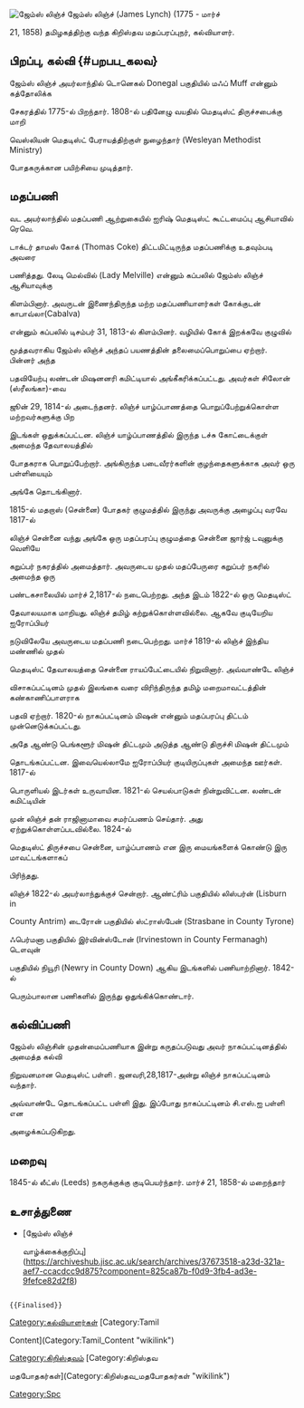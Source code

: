 ![ஜேம்ஸ் லிஞ்ச்](லிஞ்ச்.png "ஜேம்ஸ் லிஞ்ச்") ஜேம்ஸ் லிஞ்ச் (James Lynch) (1775 - மார்ச்
21, 1858) தமிழகத்திற்கு வந்த கிறிஸ்தவ மதப்பரப்புநர், கல்வியாளர்.

## பிறப்பு, கல்வி {#பறபப_கலவ}

ஜேம்ஸ் லிஞ்ச் அயர்லாந்தில் டொனெகல் Donegal பகுதியில் மஃப் Muff என்னும் கத்தோலிக்க
சேகரத்தில் 1775-ல் பிறந்தார். 1808-ல் பதினேழு வயதில் மெதடிஸ்ட் திருச்சபைக்கு மாறி
வெஸ்லியன் மெதடிஸ்ட் பேராயத்திற்குள் நுழைந்தார் (Wesleyan Methodist Ministry)
போதகருக்கான பயிற்சியை முடித்தார்.

## மதப்பணி

வட அயர்லாந்தில் மதப்பணி ஆற்றுகையில் ஐரிஷ் மெதடிஸ்ட் கூட்டமைப்பு ஆசியாவில் ரெவெ.
டாக்டர் தாமஸ் கோக் (Thomas Coke) திட்டமிட்டிருந்த மதப்பணிக்கு உதவும்படி அவரை
பணித்தது. லேடி மெல்வில் (Lady Melville) என்னும் கப்பலில் ஜேம்ஸ் லிஞ்ச் ஆசியாவுக்கு
கிளம்பினார். அவருடன் இணைந்திருந்த மற்ற மதப்பணியாளர்கள் கோக்குடன் காபாவ்லா(Cabalva)
என்னும் கப்பலில் டிசம்பர் 31, 1813-ல் கிளம்பினர். வழியில் கோக் இறக்கவே குழுவில்
மூத்தவராகிய ஜேம்ஸ் லிஞ்ச் அந்தப் பயணத்தின் தலைமைப்பொறுப்பை ஏற்றார். பின்னர் அந்த
பதவியேற்பு லண்டன் மிஷனனரி கமிட்டியால் அங்கீகரிக்கப்பட்டது. அவர்கள் சிலோன் (ஸ்ரீலங்கா)-வை
ஜூன் 29, 1814-ல் அடைந்தனர். லிஞ்ச் யாழ்ப்பாணத்தை பொறுப்பேற்றுக்கொள்ள மற்றவர்களுக்கு பிற
இடங்கள் ஒதுக்கப்பட்டன. லிஞ்ச் யாழ்ப்பாணத்தில் இருந்த டச்சு கோட்டைக்குள் அமைந்த தேவாலயத்தில்
போதகராக பொறுப்பேற்றார். அங்கிருந்த படைவீரர்களின் குழந்தைகளுக்காக அவர் ஒரு பள்ளியையும்
அங்கே தொடங்கினார்.

1815-ல் மதறாஸ் (சென்னை) போதகர் குழுமத்தில் இருந்து அவருக்கு அழைப்பு வரவே 1817-ல்
லிஞ்ச் சென்னை வந்து அங்கே ஒரு மதப்பரப்பு குழுமத்தை சென்னை ஜார்ஜ் டவுனுக்கு வெளியே
கறுப்பர் நகரத்தில் அமைத்தார். அவருடைய முதல் மதப்பேருரை கறுப்பர் நகரில் அமைந்த ஒரு
பண்டகசாலையில் மார்ச் 2,1817-ல் நடைபெற்றது. அந்த இடம் 1822-ல் ஒரு மெதடிஸ்ட்
தேவாலயமாக மாறியது. லிஞ்ச் தமிழ் கற்றுக்கொள்ளவில்லை. ஆகவே குடியேறிய ஐரோப்பியர்
நடுவிலேயே அவருடைய மதப்பணி நடைபெற்றது. மார்ச் 1819-ல் லிஞ்ச் இந்திய மண்ணில் முதல்
மெதடிஸ்ட் தேவாலயத்தை சென்னை ராயப்பேட்டையில் நிறுவினார். அவ்வாண்டே லிஞ்ச்
விசாகப்பட்டினம் முதல் இலங்கை வரை விரிந்திருந்த தமிழ் மறைமாவட்டத்தின் கண்காணிப்பாளராக
பதவி ஏற்றார். 1820-ல் நாகப்பட்டினம் மிஷன் என்னும் மதப்பரப்பு திட்டம் முன்னெடுக்கப்பட்டது.
அதே ஆண்டு பெங்களூர் மிஷன் திட்டமும் அடுத்த ஆண்டு திருச்சி மிஷன் திட்டமும்
தொடங்கப்பட்டன. இவையெல்லாமே ஐரோப்பியர் குடியிருப்புகள் அமைந்த ஊர்கள். 1817-ல்
பொருளியல் இடர்கள் உருவாயின. 1821-ல் செயல்பாடுகள் நின்றுவிட்டன. லண்டன் கமிட்டியின்
முன் லிஞ்ச் தன் ராஜினாமாவை சமர்ப்பணம் செய்தார். அது ஏற்றுக்கொள்ளப்படவில்லை. 1824-ல்
மெதடிஸ்ட் திருச்சபை சென்னை, யாழ்ப்பாணம் என இரு மையங்களைக் கொண்டு இரு மாவட்டங்களாகப்
பிரிந்தது.

லிஞ்ச் 1822-ல் அயர்லாந்துக்குச் சென்றார். ஆண்ட்ரிம் பகுதியில் லிஸ்பர்ன் (Lisburn in
County Antrim) டைரோன் பகுதியில் ஸ்ட்ராஸ்பேன் (Strasbane in County Tyrone)
ஃபெர்மனா பகுதியில் இர்வின்ஸ்டோன் (Irvinestown in County Fermanagh) டௌவுன்
பகுதியில் நியூரி (Newry in County Down) ஆகிய இடங்களில் பணியாற்றினார். 1842-ல்
பெரும்பாலான பணிகளில் இருந்து ஒதுங்கிக்கொண்டார்.

## கல்விப்பணி

ஜேம்ஸ் லிஞ்சின் முதன்மைப்பணியாக இன்று கருதப்படுவது அவர் நாகப்பட்டினத்தில் அமைத்த கல்வி
நிறுவனமான மெதடிஸ்ட் பள்ளி . ஜனவரி,28,1817-அன்று லிஞ்ச் நாகப்பட்டினம் வந்தார்.
அவ்வாண்டே தொடங்கப்பட்ட பள்ளி இது. இப்போது நாகப்பட்டினம் சி.எஸ்.ஐ பள்ளி என
அழைக்கப்படுகிறது.

## மறைவு

1845-ல் லீட்ஸ் (Leeds) நகருக்குக்கு குடிபெயர்ந்தார். மார்ச் 21, 1858-ல் மறைந்தார்

## உசாத்துணை

-   [ஜேம்ஸ் லிஞ்ச்
    வாழ்க்கைக்குறிப்பு](https://archiveshub.jisc.ac.uk/search/archives/37673518-a23d-321a-aef7-ccacdcc9d875?component=825ca87b-f0d9-3fb4-ad3e-9fefce82d2f8)

```{=mediawiki}
{{Finalised}}
```
[Category:கல்வியாளர்கள்](Category:கல்வியாளர்கள் "wikilink") [Category:Tamil
Content](Category:Tamil_Content "wikilink")
[Category:கிறிஸ்தவம்](Category:கிறிஸ்தவம் "wikilink") [Category:கிறிஸ்தவ
மதபோதகர்கள்](Category:கிறிஸ்தவ_மதபோதகர்கள் "wikilink")
[Category:Spc](Category:Spc "wikilink")
